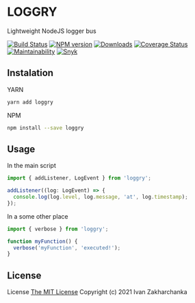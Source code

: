# LOGGRY

Lightweight NodeJS logger bus

[![Build Status][github-image]][github-url]
[![NPM version][npm-image]][npm-url]
[![Downloads][downloads-image]][npm-url]
[![Coverage Status][codecov-image]][codecov-url]
[![Maintainability][codeclimate-image]][codeclimate-url]
[![Snyk][snyk-image]][snyk-url]

## Instalation
YARN
```bash
yarn add loggry
```

NPM
```bash
npm install --save loggry
```

## Usage

In the main script
```typescript
import { addListener, LogEvent } from 'loggry';

addListener((log: LogEvent) => {
  console.log(log.level, log.message, 'at', log.timestamp);
});
```

In a some other place
```typescript
import { verbose } from 'loggry';

function myFunction() {
  verbose('myFunction', 'executed!');
}
```

## License

License [The MIT License](http://opensource.org/licenses/MIT)
Copyright (c) 2021 Ivan Zakharchanka

[npm-url]: https://www.npmjs.com/package/loggry
[downloads-image]: https://img.shields.io/npm/dw/loggry.svg?maxAge=43200
[npm-image]: https://img.shields.io/npm/v/loggry.svg?maxAge=43200
[github-url]: https://github.com/3axap4eHko/loggry/actions/workflows/cicd.yml
[github-image]: https://github.com/3axap4eHko/loggry/actions/workflows/cicd.yml/badge.svg
[codecov-url]: https://codecov.io/gh/3axap4eHko/loggry
[codecov-image]: https://codecov.io/gh/3axap4eHko/loggry/branch/master/graph/badge.svg?token=JZ8QCGH6PI
[codeclimate-url]: https://codeclimate.com/github/3axap4eHko/loggry/maintainability
[codeclimate-image]: https://api.codeclimate.com/v1/badges/0ba20f27f6db2b0fec8c/maintainability
[snyk-url]: https://snyk.io/test/npm/loggry/latest
[snyk-image]: https://img.shields.io/snyk/vulnerabilities/github/3axap4eHko/loggry.svg?maxAge=43200
